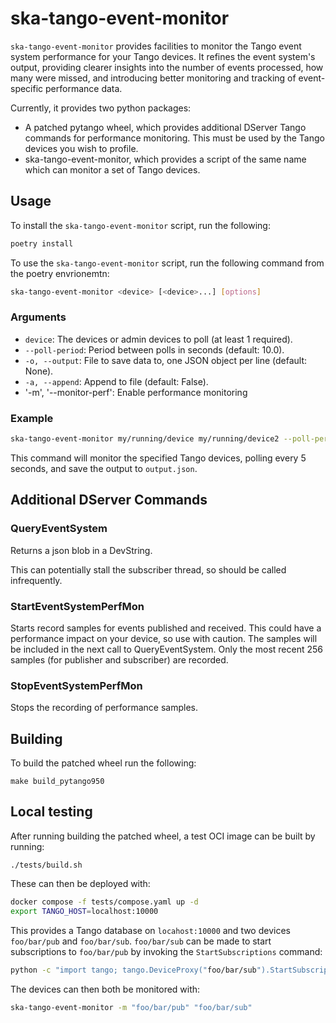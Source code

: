 # ska-tango-event-monitor

`ska-tango-event-monitor` provides facilities to monitor the Tango event system
performance for your Tango devices. It refines the event system's output, 
providing clearer insights into the number of events processed, how many were missed, 
and introducing better monitoring and tracking of event-specific performance data.

Currently, it provides two python packages:

- A patched pytango wheel, which provides additional DServer Tango commands for
performance monitoring. This must be used by the Tango devices you wish to
profile.
- ska-tango-event-monitor, which provides a script of the same name which can
monitor a set of Tango devices.

## Usage

To install the `ska-tango-event-monitor` script, run the following:

```sh
poetry install
```
To use the `ska-tango-event-monitor` script,  run the following command from the
poetry envrionemtn:

```sh
ska-tango-event-monitor <device> [<device>...] [options]
```

### Arguments

- `device`: The devices or admin devices to poll (at least 1 required).
- `--poll-period`: Period between polls in seconds (default: 10.0).
- `-o, --output`: File to save data to, one JSON object per line (default: None).
- `-a, --append`: Append to file (default: False).
- '-m', '--monitor-perf': Enable performance monitoring

### Example

```sh
ska-tango-event-monitor my/running/device my/running/device2 --poll-period 5 -o output.json
```

This command will monitor the specified Tango devices, polling every 5 seconds, and save the output to `output.json`.

## Additional DServer Commands

### QueryEventSystem

Returns a json blob in a DevString.

This can potentially stall the subscriber thread, so should be called
infrequently.

### StartEventSystemPerfMon

Starts record samples for events published and received.  This could have a
performance impact on your device, so use with caution.  The samples will be
included in the next call to QueryEventSystem.  Only the most recent 256 samples
(for publisher and subscriber) are recorded.

### StopEventSystemPerfMon

Stops the recording of performance samples.

## Building

To build the patched wheel run the following:

```
make build_pytango950
```

## Local testing

After running building the patched wheel, a test OCI image can be built by
running:

```
./tests/build.sh
```

These can then be deployed with:

```sh
docker compose -f tests/compose.yaml up -d
export TANGO_HOST=localhost:10000
```

This provides a Tango database on `locahost:10000` and two devices
`foo/bar/pub` and `foo/bar/sub`.  `foo/bar/sub` can be made to start
subscriptions to `foo/bar/pub` by invoking the `StartSubscriptions` command:

```sh
python -c "import tango; tango.DeviceProxy("foo/bar/sub").StartSubscription()"
```

The devices can then both be monitored with:

```sh
ska-tango-event-monitor -m "foo/bar/pub" "foo/bar/sub"
```
